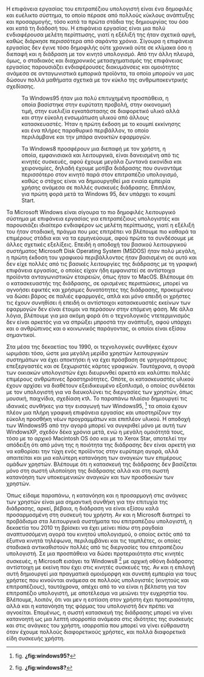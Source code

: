 Η επιφάνεια εργασίας του επιτραπέζιου υπολογιστή είναι ένα δημοφιλές και
ευέλικτο σύστημα, το οποίο πέρασε από πολλούς κύκλους ανάπτυξης και
προσαρμογής, τόσο κατά τα πρώτα στάδια της δημιουργίας του όσο και κατά
τη διάδοσή του. Η επιφάνεια εργασίας είναι μια πολύ ενδιαφέρουσα μελέτη
περίπτωσης, γιατί η εξέλιξή της ήταν σχετικά αργή, καθώς διάρκησε
περισσότερα από σαράντα χρόνια. Σίγουρα η επιφάνεια εργασίας δεν έγινε
τόσο δημοφιλής ούτε χρονικά ούτε σε κλίμακα όσο η διεπαφή και η διάδραση
με τον κινητό υπολογισμό. Από την άλλη πλευρά, όμως, ο σταδιακός και
διαχρονικός μετασχηματισμός της επιφάνειας εργασίας παρουσιάζει
ενδιαφέρουσες διακυμάνσεις και ομοιότητες ανάμεσα σε ανταγωνιστικά
εμπορικά προϊόντα, τα οποία μπορούν να μας δώσουν πολλά μαθήματα σχετικά
με τον κύκλο της ανθρωποκεντρικής σχεδίασης.

<figure id="fig:windows95">
<figcaption>
Τα Windows95 ήταν μια πολύ επιτυχημένη προσπάθεια, η οποία βασίστηκε
στην ευρύτατη προβολή, στην οικονομική τιμή, στην ευελιξία εγκατάστασης
σε διαφορετικό υλικό αλλά και στην εύκολη ενσωμάτωση υλικού από άλλους
κατασκευαστές. Ήταν η πρώτη έκδοση με το κουμπί εκκίνησης και ένα πλήρες
παραθυρικό περιβάλλον, το οποίο περιλάμβανε και την μπάρα ανοικτών
εφαρμογών.
</figcaption>
</figure>
<figure id="fig:windows8">
<figcaption>
Τα Windows8 προσφέρουν μια διεπαφή με τον χρήστη, η οποία, εμφανισιακά
και λειτουργικά, είναι δανεισμένη από τις κινητές συσκευές, αφού έχουμε
μεγάλα ζωντανά εικονίδια και χειρονομίες, δηλαδή έχουμε μοτίβα διάδρασης
που συναντάμε περισσότερο στον κινητό παρά στον επιτραπέζιο υπολογισμό,
καθώς ο στόχος είναι να δημιουργηθεί μια ενιαία εμπειρία χρήσης ανάμεσα
σε πολλές συσκευές διάδρασης. Επιπλέον, για πρώτη φορά μετά τα Windows
95, δεν υπάρχει το κουμπί Start.
</figcaption>
</figure>

Τα Microsoft Windows είναι σίγουρα το πιο δημοφιλές λειτουργικό σύστημα
με επιφάνεια εργασίας για επιτραπέζιους υπολογιστές και παρουσιάζει
ιδιαίτερο ενδιαφέρον ως μελέτη περίπτωσης, γιατί η εξέλιξή του ήταν
σταδιακή, πράγμα που μας επιτρέπει να βλέπουμε πιο καθαρά τα επιμέρους
στάδια και να τα ερμηνεύουμε, αφού πρώτα τα συνδέσουμε με άλλες σχετικές
εξελίξεις. Επειδή η αποδοχή του βασικού λειτουργικού συστήματος
Microsoft Disk Operating System (MSDOS) ήταν πολύ μεγάλη, η πρώτη έκδοση
του γραφικού περιβάλλοντος ήταν βασισμένη σε αυτό και δεν είχε πολλές
από τις βασικές λειτουργίες της διάδρασης με τη γραφική επιφάνεια
εργασίας, ο οποίες είχαν ήδη εμφανιστεί σε αντίστοιχα προϊόντα
ανταγωνιστικών εταιρειών, όπως ήταν το MacOS. Βλέπουμε ότι ο
κατασκευαστής της διάδρασης, σε ορισμένες περιπτώσεις, μπορεί να
αγνοήσει εφικτές και χρήσιμες δυνατότητες της διάδρασης, προκειμένου να
δώσει βάρος σε παλιές εφαρμογές, απλά και μόνο επειδή οι χρήστες τις
έχουν συνηθίσει ή επειδή οι αντίστοιχοι κατασκευαστές εκείνων των
εφαρμογών δεν είναι έτοιμοι να περάσουν στην επόμενη φάση. Με άλλα
λόγια, βλέπουμε για μια ακόμη φορά ότι ο τεχνολογικός ντετερμινισμός δεν
είναι αρκετός για να σπρώξει μπροστά την ανάπτυξη, αφού υπάρχει και ο
ανθρώπινος και ο κοινωνικός παράγοντας, οι οποίοι είναι εξίσου
σημαντικοί.

Στα μέσα της δεκαετίας του 1990, οι τεχνολογικές συνθήκες έχουν ωριμάσει
τόσο, ώστε μια μεγάλη μερίδα χρηστών λειτουργικών συστημάτων να έχει
αποκτήσει ή να έχει πρόσβαση σε γρηγορότερους επεξεργαστές και σε
ξεχωριστές κάρτες γραφικών. Ταυτόχρονα, η αγορά των οικιακών υπολογιστών
έχει διευρυνθεί αρκετά και καλύπτει πολλές επιμέρους ανθρώπινες
δραστηριότητες. Οπότε, οι κατασκευαστές υλικού έχουν αρχίσει να
διαθέτουν εξειδικευμένο εξοπλισμό, ο οποίος συνδέεται με τον υπολογιστή
για να διευκολύνει τις διεργασίες των χρηστών, όπως μουσική, παιχνίδια,
σχεδίαση κτλ. Το παραπάνω πλαίσιο δημιουργεί τις ιδανικές συνθήκες για
την εισαγωγή των Windows95, [^1] τα οποία έχουν πλέον μια πλήρη γραφική
επιφάνεια εργασίας και υποστηρίζουν την εύκολη προσθήκη νέων
προγραμμάτων και επιπλέον υλικού. Η αποδοχή των Windows95 από την αγορά
μπορεί να συγκριθεί μόνο με αυτή των WindowsXP, σχεδόν δέκα χρόνια μετά,
ενώ η μεγάλη ομοιότητά τους, τόσο με το αρχικό Macintosh OS όσο και με
το Xerox Star, αποτελεί την απόδειξη ότι από μόνη της η ποιότητα της
διάδρασης δεν είναι αρκετή για να καθορίσει την τύχη ενός προϊόντος στην
ευρύτερη αγορά, αλλά απαιτείται και μια καλύτερη κατανόηση των αναγκών
των επιμέρους ομάδων χρηστών. Βλέπουμε ότι η κατασκευή της διάδρασης δεν
βασίζεται μόνο στη σωστή υλοποίηση της διάδρασης αλλά και στη σωστή
κατανόηση των υποκειμενικών αναγκών και των προσδοκιών των χρηστών.

Όπως είδαμε παραπάνω, η κατανόηση και η προσαρμογή στις ανάγκες των
χρηστών είναι μια σημαντική συνθήκη για την επιτυχία της διάδρασης,
αρκεί, βέβαια, η διάδραση να είναι εξίσου καλά προσαρμοσμένη στη συσκευή
του χρήστη. Αν και η Microsoft διατηρεί το προβάδισμα στα λειτουργικά
συστήματα του επιτραπέζιου υπολογιστή, η δεκαετία του 2010 τη βρίσκει να
έχει μείνει πίσω στη ραγδαία αναπτυσσόμενη αγορά του κινητού
υπολογισμού, ο οποίος εκτός από τα έξυπνα κινητά τηλέφωνα, περιλαμβάνει
και τις ταμπλέτες, οι οποίες σταδιακά αντικαθιστούν πολλές από τις
διεργασίες του επιτραπέζιου υπολογιστή. Σε μια προσπάθεια να δώσει
προτεραιότητα στις κινητές συσκευές, η Microsoft εισάγει τα Windows8
[^2] με αρχική οθόνη διάδρασης αντίστοιχη με εκείνη που έχει στις
κινητές συσκευές της. Αν και η επιλογή αυτή δημιουργεί μια πραγματικά
ομοιόμορφη και συνεπή εμπειρία για τους χρήστες που κινούνται ανάμεσα σε
πολλούς υπολογιστές (κινητούς και επιτραπέζιους), ταυτόχρονα, απέχει από
το να είναι η βέλτιστη για τον επιτραπέζιο υπολογιστή, με αποτέλεσμα να
μειώνει την ευχρηστία του. Βλέπουμε, λοιπόν, ότι ναι μεν η εστίαση στον
χρήστη έχει προτεραιότητα, αλλά και η κατανόηση της φόρμας του
υπολογιστή δεν πρέπει να αγνοείται. Επομένως, η σωστή κατασκευή της
διάδρασης μπορεί να γίνει κατανοητή ως μια λεπτή ισορροπία ανάμεσα στις
ιδιότητες της συσκευής και στις ανάγκες του χρήστη, ισορροπία που μπορεί
να γίνει εύθραυστη όταν έχουμε πολλούς διαφορετικούς χρήστες, και πολλά
διαφορετικά είδη συσκευής χρήστη.

[^1]: fig. **¿fig:windows95?**

[^2]: fig. **¿fig:windows8?**
